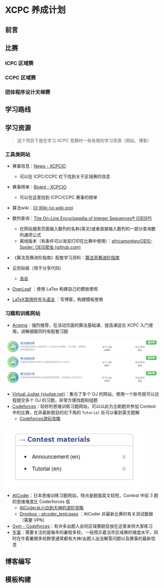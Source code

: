 # XCPC 养成计划

## 前言

> 

## 比赛

### ICPC 区域赛

### CCPC 区域赛

### 团体程序设计天梯赛

## 学习路线



## 学习资源

> 这个项目下是在学习 XCPC 竞赛时一些有用的学习资源（网站、博客）

### 工具类网站

- 赛事信息：[News - XCPCIO](https://xcpcio.com/)
  - 可以在 ICPC/CCPC 栏下找到关于区域赛的信息
- 赛事榜单：[Board - XCPCIO](https://board.xcpcio.com/)
  - 可以在这里找到  ICPC/CCPC 赛事的榜单

- 算法wiki：[OI Wiki (oi-wiki.org)](https://oi-wiki.org/)
- 数列查询：[The On-Line Encyclopedia of Integer Sequences® (OEIS®)](http://oeis.org/)
  - 在网站搜索页面输入数列的名称(英文)或者直接输入数列的一部分查询数列通项公式
  - 离线版本（有条件可以淘宝打印在比赛中使用）：[africamonkey/OEIS-Spider: OEIS爬虫 (github.com)](https://github.com/africamonkey/OEIS-Spider)

- 《算法竞赛进阶指南》配套学习资料：[算法竞赛进阶指南](https://active.clewm.net/BR0hXu?qrurl=http://c3.clewm.net/BR0hXu&gtype=1&key=8bfd1166d5264ea7c3989515e774cd74ac84871282)
- 云剪贴板（用于分享代码）
  - [洛谷](https://www.luogu.com.cn/paste)

- [OverLeaf](https://cn.overleaf.com/) ：使用 LaTex 构建自己的模板使用
- [LaTeX常用符号与语法](https://blog.csdn.net/ShadyPi/article/details/83049219) ：写博客，构建模板使用

### 习题和训练网站

- [Acwing](https://www.acwing.com/)：强烈推荐，在活动页面的算法基础课、提高课适合 XCPC 入门使用，讲解细致同时有配套习题

![image-20211219143301393](README.assets/image-20211219143301393.png)

- [Virtual Judge (vjudge.net)](https://vjudge.net/)：集合了多个 OJ 的网站，使用一个账号就可以远程提交多个 OJ 的习题，非常方便找题和组题
- [Codeforces](https://codeforces.com/)：较好的思维训练习题网站，可以以此为主刷题并参加 Contest 中的比赛，在非最新题目的右下角的 `Tutorial`  处可以看到英文题解
  - [Codeforces游玩攻略](https://www.luogu.com.cn/blog/ezoixx130/codeforces-tutorial)

![image-20211219144601380](README.assets/image-20211219144601380.png)

- [AtCoder](https://atcoder.jp/)：日本思维训练习题网站，特点是题面英文较短，Contest 中前 3 题的思维难度比 Coderforces 低
  - [AtCoder从小白到大神的进阶攻略](https://www.luogu.com.cn/blog/LHYLHY/AtCoder)
  - [Dropbox - atcoder_testcases](https://www.dropbox.com/sh/nx3tnilzqz7df8a/AAAYlTq2tiEHl5hsESw6-yfLa?dl=0) ：AtCoder 非最新比赛的有关测试数据（需要 VPN）
- [Gym - Codeforces](https://codeforces.com/gyms)：有许多出题人会将区域赛题目放在这里来供大家练习
- [牛客](https://ac.nowcoder.com/acm/home)：需要关注的是每年的暑假多校，一般预示着当年区域赛的难度水平，同时在牛客暑期多校群里通常都有大神/出题人出没解答问题以及赛事的最新信息



## 博客编写



## 模板构建